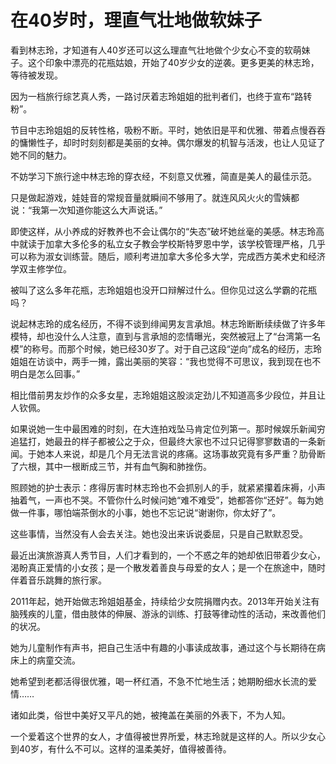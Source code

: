 # 在40岁时，理直气壮地做软妹子

看到林志玲，才知道有人40岁还可以这么理直气壮地做个少女心不变的软萌妹子。这个印象中漂亮的花瓶姑娘，开始了40岁少女的逆袭。更多更美的林志玲，等待被发现。 

因为一档旅行综艺真人秀，一路讨厌着志玲姐姐的批判者们，也终于宣布“路转粉”。 

节目中志玲姐姐的反转性格，吸粉不断。平时，她依旧是平和优雅、带着点慢吞吞的慵懒性子，却时时刻刻都是美丽的女神。偶尔爆发的机智与活泼，也让人见证了她不同的魅力。 

不妨学习下旅行途中林志玲的穿衣经，不刻意又优雅，简直是美人的最佳示范。 

只是做起游戏，娃娃音的常规音量就瞬间不够用了。就连风风火火的雪姨都说：“我第一次知道你能这么大声说话。” 

即使这样，从小养成的好教养也不会让偶尔的“失态”破坏她丝毫的美感。林志玲高中就读于加拿大多伦多的私立女子教会学校斯特罗恩中学，该学校管理严格，几乎可以称为淑女训练营。随后，顺利考进加拿大多伦多大学，完成西方美术史和经济学双主修学位。 

被叫了这么多年花瓶，志玲姐姐也没开口辩解过什么。但你见过这么学霸的花瓶吗？ 

说起林志玲的成名经历，不得不谈到绯闻男友言承旭。林志玲断断续续做了许多年模特，却也没什么人注意，直到与言承旭的恋情曝光，突然被冠上了“台湾第一名模”的称号。而那个时候，她已经30岁了。对于自己这段“逆向”成名的经历，志玲姐姐在访谈中，两手一摊，露出美丽的笑容：“我也觉得不可思议，我到现在也不明白是怎么回事。” 

相比借前男友炒作的众多女星，志玲姐姐这股淡定劲儿不知道高多少段位，并且让人钦佩。 

如果说她一生中最困难的时刻，在大连拍戏坠马肯定位列第一。那时候娱乐新闻穷追猛打，她最丑的样子都被公之于众，但最终大家也不过只记得寥寥数语的一条新闻。于她本人来说，却是几个月无法言说的疼痛。这场事故究竟有多严重？肋骨断了六根，其中一根断成三节，并有血气胸和肺挫伤。 

照顾她的护士表示：疼得厉害时林志玲也不会抓别人的手，就紧紧攥着床褥，小声抽着气，一声也不哭。不管你什么时候问她“难不难受”，她都答你“还好”。每为她做一件事，哪怕端茶倒水的小事，她也不忘记说“谢谢你，你太好了”。 

这些事情，当然没有人会去关注。她也没出来诉说委屈，只是自己默默忍受。 

最近出演旅游真人秀节目，人们才看到的，一个不惑之年的她却依旧带着少女心，渴盼真正爱情的小女孩；是一个散发着善良与母爱的女人；是一个在旅途中，随时伴着音乐跳舞的旅行家。 

2011年起，她开始做志玲姐姐基金，持续给少女院捐赠内衣。2013年开始关注有脑残疾的儿童，借由肢体的伸展、游泳的训练、打鼓等律动性的活动，来改善他们的状况。 

她为儿童制作有声书，把自己生活中有趣的小事读成故事，通过这个与长期待在病床上的病童交流。 

她希望到老都活得很优雅，喝一杯红酒，不急不忙地生活；她期盼细水长流的爱情…… 

诸如此类，俗世中美好又平凡的她，被掩盖在美丽的外表下，不为人知。 

一个爱着这个世界的女人，才值得被世界所爱，林志玲就是这样的人。所以少女心到40岁，有什么不可以。这样的温柔美好，值得被善待。